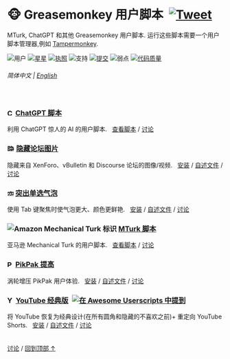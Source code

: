 # 🐵 Greasemonkey 用户脚本 &nbsp;[![Tweet](https://img.shields.io/twitter/url/http/shields.io.svg?style=social)](https://twitter.com/intent/tweet?text=刚刚找到这些史诗般的用户脚本！&url=https://github.com/adamlui/userscripts&hashtags=greasemonkey,userscripts,javascript)
MTurk, ChatGPT 和其他 Greasemonkey 用户脚本. 运行这些脚本需要一个用户脚本管理器,例如 [Tampermonkey](https://www.tampermonkey.net/).

![用户](https://img.shields.io/badge/用户-25,000+-brightgreen)
[![星星](https://img.shields.io/github/stars/adamlui/userscripts?label=星星)](https://github.com/adamlui/userscripts/stargazers)
[![执照](https://img.shields.io/badge/执照-MIT-green.svg)](../../LICENSE.md)
![支持](https://img.shields.io/badge/支持-Chrome/Safari/Firefox/Edge/Opera/Brave/Vivaldi/Waterfox/Librewolf/Ghost/QQ-989898.svg)
[![提交](https://img.shields.io/github/commit-activity/m/adamlui/userscripts?label=提交)](https://github.com/adamlui/userscripts/commits/master)
![弱点](https://img.shields.io/snyk/vulnerabilities/github/adamlui/userscripts?label=弱点&labelColor=464646&color=gold)
[![代码质量](https://img.shields.io/codefactor/grade/github/adamlui/userscripts?label=代码质量)](https://www.codefactor.io/repository/github/adamlui/userscripts)

###### 简体中文 | [English](../../#readme)

<img height=10px width="100%" src="https://raw.githubusercontent.com/andreasbm/readme/master/assets/lines/aqua.png">

### <picture><source media="(prefers-color-scheme: dark)" srcset="https://i.imgur.com/RduASbD.png"><img width=15 alt="ChatGPT 标志" src="https://raw.githubusercontent.com/adamlui/userscripts/master/chatgpt/media/icons/openai-favicon64.png"></picture> [ChatGPT 脚本](../../chatgpt)

利用 ChatGPT 惊人的 AI 的用户脚本. &nbsp;
[查看脚本](../../chatgpt) / 
[讨论](https://github.com/adamlui/userscripts/discussions)

### <picture><source media="(prefers-color-scheme: dark)" srcset="https://i.imgur.com/EuMNOTX.png"><img width=17 alt="隐藏论坛图片标志" src="https://i.imgur.com/TABwyUq.png"></picture> [隐藏论坛图片](../../hide-forum-images)

隐藏来自 XenForo、vBulletin 和 Discourse 论坛的图像/视频. &nbsp;
[安装](https://greasyfork.org/scripts/12639) / 
[自述文件](../../hide-forum-images/README.md) / 
[讨论](https://github.com/adamlui/userscripts/discussions)

### <img alt="突出单选气泡标识" src="https://i.imgur.com/ribh0wE.png" width=15> [突出单选气泡](../../highlight-radio-bubbles)

使用 Tab 键聚焦时使气泡更大、颜色更鲜艳. &nbsp;
[安装](https://greasyfork.org/scripts/26311) / 
[自述文件](../../highlight-radio-bubbles/README.md) / 
[讨论](https://github.com/adamlui/userscripts/discussions)

### <img alt="Amazon Mechanical Turk 标识" src="https://www.mturk.com/assets/images/favicon.ico"> [MTurk 脚本](../../mturk)

亚马逊 Mechanical Turk 的用户脚本. &nbsp;
[查看脚本](../../mturk) / 
[讨论](https://github.com/adamlui/userscripts/discussions)

### <img width=15 alt="PikPak 标识" src="https://mypikpak.com/favicon-32x32.png"> [PikPak 提高](../../pikpak-enhance)

涡轮增压 PikPak 用户体验. &nbsp;
[安装](https://greasyfork.org/en/scripts/464781-pikpak-enhance) / 
[自述文件](../../pikpak-enhance/docs/zh-cn/README.md) / 
[讨论](https://github.com/adamlui/userscripts/discussions)

### <img alt="YouTube 经典版 标识" src="https://i.imgur.com/9vzrMBf.png" width=16> [YouTube 经典版](../../youtube-classic) <a href="https://github.com/awesome-scripts/awesome-userscripts#youtube"><img src="https://awesome.re/mentioned-badge.svg" alt="在 Awesome Userscripts 中提到" style="margin:0 0 -2px 5px"></a>

将 YouTube 恢复为经典设计(在所有圆角和隐藏的不喜欢之前)+ 重定向 YouTube Shorts. &nbsp;
[安装](https://greasyfork.org/en/scripts/456132) / 
[自述文件](../../youtube-classic/README.md) / 
[讨论](https://github.com/adamlui/userscripts/discussions)

<img height=6px width="100%" src="https://raw.githubusercontent.com/andreasbm/readme/master/assets/lines/aqua.png">

<a href="https://github.com/adamlui/userscripts/discussions">讨论</a> / 
<a href="#-greasemonkey-%E7%94%A8%E6%88%B7%E8%84%9A%E6%9C%AC-">回到顶部 ↑</a>
